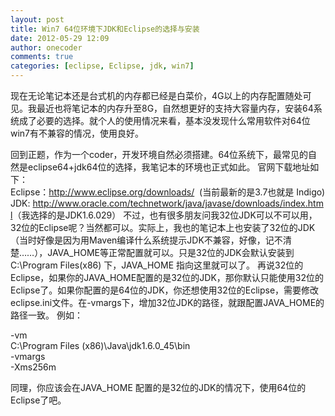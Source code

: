 ```yaml
---
layout: post
title: Win7 64位环境下JDK和Eclipse的选择与安装
date: 2012-05-29 12:09
author: onecoder
comments: true
categories: [eclipse, Eclipse, jdk, win7]
---
```

<p>
	现在无论笔记本还是台式机的内存都已经是白菜价，4G以上的内存配置随处可见。我最近也将笔记本的内存升至8G，自然想更好的支持大容量内存，安装64系统成了必要的选择。就个人的使用情况来看，基本没发现什么常用软件对64位win7有不兼容的情况，使用良好。</p>
<p>
	回到正题，作为一个coder，开发环境自然必须搭建。64位系统下，最常见的自然是eclipse64+jdk64位的选择，我笔记本的环境也正式如此。 官网下载地址如下：<br />
	Eclipse：<a href="http://www.eclipse.org/downloads/">http://www.eclipse.org/downloads/</a>&nbsp;&nbsp;(当前最新的是3.7也就是&nbsp;Indigo)<br />
	JDK:&nbsp;<a href="http://www.oracle.com/technetwork/java/javase/downloads/index.html">http://www.oracle.com/technetwork/java/javase/downloads/index.html</a>（我选择的是JDK1.6.029） 不过，也有很多朋友问我32位JDK可以不可以用，32位的Eclipse呢？当然都可以。实际上，我也的笔记本上也安装了32位的JDK（当时好像是因为用Maven编译什么系统提示JDK不兼容，好像，记不清楚&hellip;&hellip;），JAVA_HOME等正常配置就可以。只是32位的JDK会默认安装到C:\Program Files(x86)&nbsp;下，JAVA_HOME&nbsp;指向这里就可以了。 再说32位的Eclipse，如果你的JAVA_HOME配置的是32位的JDK，那你默认只能使用32位的Eclipse了。如果你配置的是64位的JDK，你还想使用32位的Eclipse，需要修改eclipse.ini文件。在-vmargs下，增加32位JDK的路径，就跟配置JAVA_HOME的路径一致。 例如：</p>
<p>
	-vm<br />
	C:\Program Files (x86)\Java\jdk1.6.0_45\bin<br />
	-vmargs<br />
	-Xms256m</p>
<p>
	同理，你应该会在JAVA_HOME&nbsp;配置的是32位的JDK的情况下，使用64位的Eclipse了吧。<br />
	&nbsp;</p>


